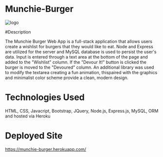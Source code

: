 # Munchie-Burger

![logo](http://i67.tinypic.com/ajt1fb.png)

#Description

The Munchie Burger Web App is a full-stack application that allows users create a wishlist for burgers that they would like to eat.  Node and Express are utilized for the server and MySQL database is used to persist the user's data.  Input is entered through a text area at the bottom of the page and added to the "Wishlist" column.  If the "Devour It!" button is clicked the burger is moved to the "Devoured" column.  An additional library was used to modify the textarea creating a fun animation,  thispaired with the graphics and minimalist color scheme provide a clean, modern design. 

# Technologies Used

HTML, CSS, Javacript, Bootstrap, JQuery, Node.js, Express.js, MySQL, ORM and hosted via Heroku

# Deployed Site

https://munchie-burger.herokuapp.com/